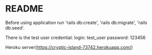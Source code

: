 # README

Before using application run 'rails db:create', 'rails db:migrate', 'rails db:seed'.

There is the test user credential:
login: test_user
password: 123456

Heroku server(https://cryptic-island-73742.herokuapp.com/)
